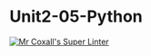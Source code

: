# Unit2-05-Python
[![Mr Coxall's Super Linter](https://github.com/ICS3U-C-Programming-Amara-T/Unit2-05-Python/workflows/Mr%20Coxall's%20Super%20Linter/badge.svg)](https://github.com/ICS3U-C-Programming-Amara-T/Unit2-05-Python/actions/)
